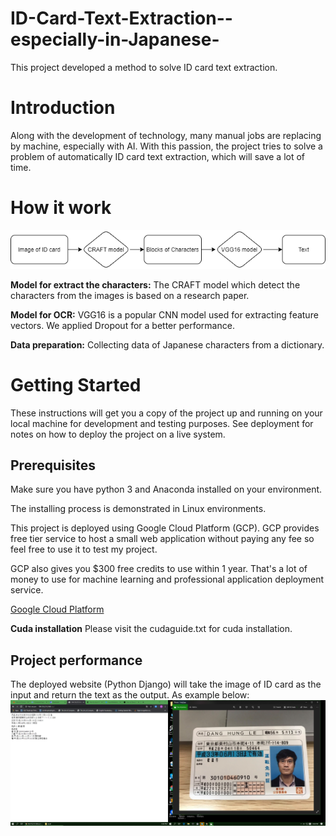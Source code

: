# ID-Card-Text-Extraction--especially-in-Japanese-
This project developed a method to solve ID card text extraction.
# Introduction
  Along with the development of technology, many manual jobs are replacing by machine, especially with AI.
  With this passion, the project tries to solve a problem of automatically ID card text extraction, which will save a lot of time.
# How it work
![Alt text](https://github.com/shilv21/ID-Card-Text-Extraction--especially-in-Japanese-/blob/master/process.png)

**Model for extract the characters:** The CRAFT model which detect the characters from the images is based on a research paper.

**Model for OCR:** VGG16 is a popular CNN model used for extracting feature vectors. We applied Dropout for a better performance.

**Data preparation:** Collecting data of Japanese characters from a dictionary. 
# Getting Started

These instructions will get you a copy of the project up and running on your local machine for development and testing purposes. See deployment for notes on how to deploy the project on a live system.

## Prerequisites

Make sure you have python 3 and Anaconda installed on your environment.

The installing process is demonstrated in Linux environments.

This project is deployed using Google Cloud Platform (GCP). GCP provides free tier service to host a small web application without paying any fee so feel free to use it to test my project.

GCP also gives you $300 free credits to use within 1 year. That's a lot of money to use for machine learning and professional application deployment service.

[Google Cloud Platform](https://cloud.google.com/)

**Cuda installation** Please visit the cudaguide.txt for cuda installation.
## Project performance
The deployed website (Python Django) will take the image of ID card as the input and return the text as the output. As example below:
![Alt text](https://github.com/shilv21/ID-Card-Text-Extraction--especially-in-Japanese-/blob/master/demo.png)
